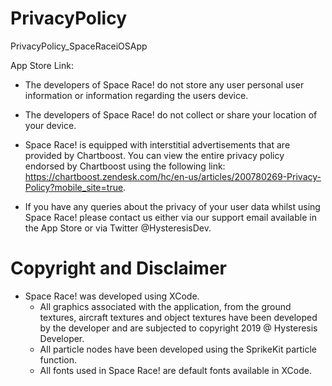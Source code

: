 # PrivacyPolicy
PrivacyPolicy_SpaceRaceiOSApp

App Store Link:

- The developers of Space Race! do not store any user personal user information or information regarding the users device. 

- The developers of Space Race! do not collect or share your location of your device. 

- Space Race! is equipped with interstitial advertisements that are provided by Chartboost. You can view the entire privacy policy endorsed by Chartboost using the following link: https://chartboost.zendesk.com/hc/en-us/articles/200780269-Privacy-Policy?mobile_site=true. 

- If you have any queries about the privacy of your user data whilst using Space Race! please contact us either via our support email available in the App Store or via Twitter @HysteresisDev. 

# Copyright and Disclaimer
- Space Race! was developed using XCode. 
  - All graphics associated with the application, from the ground textures, aircraft textures and object textures have been developed by the developer and are subjected to copyright 2019 @ Hysteresis Developer. 
  - All particle nodes have been developed using the SprikeKit particle function. 
  - All fonts used in Space Race! are default fonts available in XCode. 
